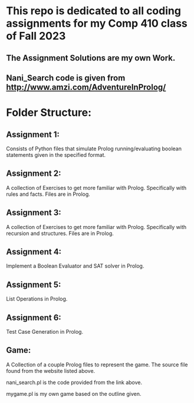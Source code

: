 # This repo is dedicated to all coding assignments for my Comp 410 class of Fall 2023

## The Assignment Solutions are my own Work.

## Nani_Search code is given from http://www.amzi.com/AdventureInProlog/

# Folder Structure:

## Assignment 1:

Consists of Python files that simulate Prolog running/evaluating boolean statements given in the specified format.

## Assignment 2:

A collection of Exercises to get more familiar with Prolog. Specifically with rules and facts. Files are in Prolog.

## Assignment 3:

A collection of Exercises to get more familiar with Prolog. Specifically with recursion and structures. Files are in Prolog.

## Assignment 4:

Implement a Boolean Evaluator and SAT solver in Prolog.

## Assignment 5:

List Operations in Prolog.

## Assignment 6:

Test Case Generation in Prolog.

## Game:

A Collection of a couple Prolog files to represent the game. The source file found from the website listed above. 

nani_search.pl is the code provided from the link above.

mygame.pl is my own game based on the outline given.
